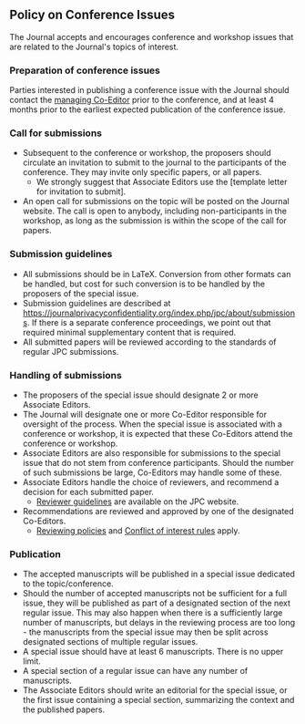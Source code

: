 ## Policy on Conference Issues

The Journal accepts and encourages conference and workshop issues that are related to the Journal's topics of interest. 

### Preparation of conference issues

Parties interested in publishing a conference issue with the Journal should contact the [managing Co-Editor](mailto:managing-editor@journalprivacyconfidentiality.org) prior to the conference, and at least 4 months prior to the earliest expected publication of the conference issue.

### Call for submissions

- Subsequent to the conference or workshop, the proposers should circulate an invitation to submit to the journal to the participants of the conference. They may invite only specific papers, or all papers. 
  - We strongly suggest that Associate Editors use the [template letter for invitation to submit].
- An open call for submissions on the topic will be posted on the Journal website. The call is open to anybody, including non-participants in the workshop, as long as the submission is within the scope of the call for papers. 

### Submission guidelines

- All submissions should be in LaTeX. Conversion from other formats can be handled, but cost for such conversion is to be handled by the proposers of the special issue.
- Submission guidelines are described at https://journalprivacyconfidentiality.org/index.php/jpc/about/submissions. If there is a separate conference proceedings, we point out that required minimal supplementary content that is required. 
- All submitted papers will be reviewed according to the standards of regular JPC submissions.

### Handling of submissions

- The proposers of the special issue should designate 2 or more Associate Editors. 
- The Journal will designate one or more Co-Editor responsible for oversight of the process. When the special issue is associated with a conference or workshop, it is expected that these Co-Editors attend the conference or workshop.
- Associate Editors are also responsible for submissions to the special issue that do not stem from conference participants. Should the number of such submissions be large, Co-Editors may handle some of these.
- Associate Editors handle the choice of reviewers, and recommend a decision for each submitted paper.
  - [Reviewer guidelines](https://journalprivacyconfidentiality.org/index.php/jpc/reviewer-guidelines) are available on the JPC website.
- Recommendations are reviewed and approved by one of the designated Co-Editors.
  - [Reviewing policies](https://journalprivacyconfidentiality.org/index.php/jpc/policies#reviewing-process) and [Conflict of interest rules](https://journalprivacyconfidentiality.org/index.php/jpc/policies#journal-policies-on-conflicts-of-interest-competing-interests) apply.

### Publication 

- The accepted manuscripts will be published in a special issue dedicated to the topic/conference. 
- Should the number of accepted manuscripts not be sufficient for a full issue, they will be published as part of a designated section of the next regular issue. This may also happen when there is a sufficiently large number of manuscripts, but delays in the reviewing process are too long - the manuscripts from the special issue may then be split across designated sections of multiple regular issues. 
- A special issue should have at least 6 manuscripts. There is no upper limit.
- A special section of a regular issue can have any number of manuscripts.
- The Associate Editors should write an editorial for the special issue, or the first issue containing a special section, summarizing the context and the published papers.
